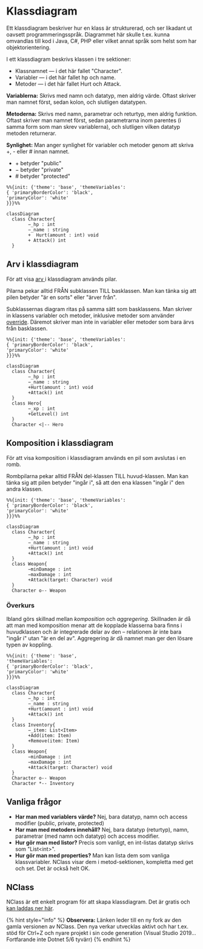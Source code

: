 # Klassdiagram

Ett klassdiagram beskriver hur en klass är strukturerad, och ser likadant ut oavsett programmeringsspråk. Diagrammet här skulle t.ex. kunna omvandlas till kod i Java, C#, PHP eller vilket annat språk som helst som har objektorientering.

I ett klassdiagram beskrivs klassen i tre sektioner:

* Klassnamnet — i det här fallet "Character".
* Variabler — i det här fallet hp och name.
* Metoder — i det här fallet Hurt och Attack.

**Variablerna:** Skrivs med namn och datatyp, men aldrig värde. Oftast skriver man namnet först, sedan kolon, och slutligen datatypen.

**Metoderna:** Skrivs med namn, parametrar och returtyp, men aldrig funktion. Oftast skriver man namnet först, sedan parametrarna inom parentes (i samma form som man skrev variablerna), och slutligen vilken datatyp metoden returnerar.

**Synlighet:** Man anger synlighet för variabler och metoder genom att skriva +, - eller # innan namnet.

* \+ betyder "public"
* − betyder "private"
* \# betyder "protected"&#x20;

```mermaid
%%{init: {'theme': 'base', 'themeVariables': 
{ 'primaryBorderColor': 'black', 
'primaryColor': 'white'
}}}%%

classDiagram
  class Character{
        −_hp : int
        −_name : string 
        +  Hurt(amount : int) void
        + Attack() int
  }
```

## Arv i klassdiagram

För att visa [arv ](arv.md)i klassdiagram används pilar.

Pilarna pekar alltid FRÅN subklassen TILL basklassen. Man kan tänka sig att pilen betyder "är en sorts" eller "ärver från".

Subklassernas diagram ritas på samma sätt som basklassens. Man skriver in klassens variabler och metoder, inklusive metoder som använder [override](polymorfism/virtual-override.md). Däremot skriver man inte in variabler eller metoder som bara ärvs från basklassen.

```mermaid
%%{init: {'theme': 'base', 'themeVariables': 
{ 'primaryBorderColor': 'black', 
'primaryColor': 'white'
}}}%%

classDiagram
  class Character{
        −_hp : int
        −_name : string 
        +Hurt(amount : int) void
        +Attack() int
  }
  class Hero{
        −_xp : int
        +GetLevel() int
  }
  Character <|-- Hero
```

## Komposition i klassdiagram

För att visa komposition i klassdiagram används en pil som avslutas i en romb.

Rombpilarna pekar alltid FRÅN del-klassen TILL huvud-klassen. Man kan tänka sig att pilen betyder "ingår i", så att den ena klassen "ingår i" den andra klassen.

```mermaid
%%{init: {'theme': 'base', 'themeVariables': 
{ 'primaryBorderColor': 'black', 
'primaryColor': 'white'
}}}%%

classDiagram
  class Character{
        −_hp : int
        −_name : string 
        +Hurt(amount : int) void
        +Attack() int
  }
  class Weapon{
        −minDamage : int
        −maxDamage : int
        +Attack(target: Character) void
  }
  Character o-- Weapon
```

### Överkurs

Ibland görs skillnad mellan _komposition_ och _aggregering_. Skillnaden är då att man med komposition menar att de kopplade klasserna bara finns i huvudklassen och är integrerade delar av den – relationen är inte bara "ingår i" utan "är en del av". Aggregering är då namnet man ger den lösare typen av koppling.

```mermaid
%%{init: {'theme': 'base',
'themeVariables': 
{ 'primaryBorderColor': 'black', 
'primaryColor': 'white'
}}}%%

classDiagram
  class Character{
        −_hp : int
        −_name : string 
        +Hurt(amount : int) void
        +Attack() int
  }
  class Inventory{
        −_item: List<Item>
        +Add(item: Item)
        +Remove(item: Item)
  }
  class Weapon{
        −minDamage : int
        −maxDamage : int
        +Attack(target: Character) void
  }
  Character o-- Weapon
  Character *-- Inventory

```

## Vanliga frågor

* **Har man med variablers värde?** Nej, bara datatyp, namn och access modifier (public, private, protected)
* **Har man med metoders innehåll?** Nej, bara datatyp (returtyp), namn, parametrar (med namn och datatyp) och access modifier.
* **Hur gör man med listor?** Precis som vanligt, en int-listas datatyp skrivs som "List\<int>".
* **Hur gör man med properties?** Man kan lista dem som vanliga klassvariabler. NClass visar dem i metod-sektionen, kompletta med get och set. Det är också helt OK.

## NClass

NClass är ett enkelt program för att skapa klassdiagram. Det är gratis och [kan laddas ner här](https://github.com/gbaychev/NClass/releases).

{% hint style="info" %}
**Observera:** Länken leder till en ny fork av den gamla versionen av NClass. Den nya verkar utvecklas aktivt och har t.ex. stöd för Ctrl+Z och nyare projekt i sin code generation (Visual Studio 2019… Fortfarande inte Dotnet 5/6 tyvärr)
{% endhint %}
